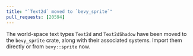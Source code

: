 ```yaml
---
title: "`Text2d` moved to `bevy_sprite`"
pull_requests: [20594]
---
```


The world-space text types `Text2d` and `Text2dShadow` have been moved to the `bevy_sprite` crate, along with their associated systems.
Import them directly or from `bevy::sprite` now.

